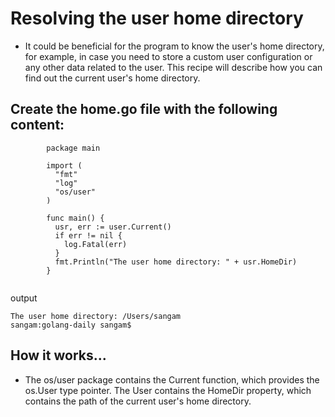 # Resolving the user home directory

- It could be beneficial for the program to know the user's home directory, for example, in case you need to store a custom user configuration or any other data related to the user. 
This recipe will describe how you can find out the current user's home directory.

## Create the home.go file with the following content:
```
        package main

        import (
          "fmt"
          "log"
          "os/user"
        )

        func main() {
          usr, err := user.Current()
          if err != nil {
            log.Fatal(err)
          }
          fmt.Println("The user home directory: " + usr.HomeDir)
        }


```
output
```sangam:golang-daily sangam$ go run home.go 
The user home directory: /Users/sangam
sangam:golang-daily sangam$ 

```
## How it works...

- The os/user package contains the  Current function, which provides the os.User type pointer. The User contains the HomeDir property, which contains the path of the current user's home directory. 
